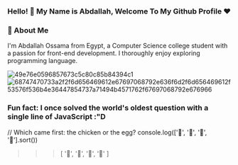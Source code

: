 ### Hello! 👋 My Name is Abdallah, Welcome To My Github Profile ♥

### 🚀 About Me
I'm Abdallah Ossama from Egypt, a
Computer Science college student 
with a passion for front-end development. 
I thoroughly enjoy 
exploring programming language.

![49e76e0596857673c5c80c85b84394c1](https://github.com/Abdallahossama/Abdallahossama/assets/125943489/d6d75d3e-3d29-4fa0-81dc-1fd7f9b6efb2)
![68747470733a2f2f6d656469612e67697068792e636f6d2f6d656469612f53576f536b4e36447854737a71494b4571762f67697068792e676966](https://github.com/Abdallahossama/Abdallahossama/assets/125943489/72796cf6-b494-41a1-84f0-40460c335a47)

### Fun fact: I once solved the world's oldest question with a single line of JavaScript :"D

// Which came first: the chicken or the egg?
console.log(['🥚', '🐣', '🐥', '🐔'].sort())

>>> [ '🐔', '🐣', '🐥', '🥚' ]
